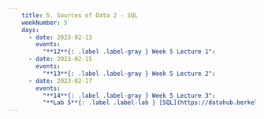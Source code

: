 ```yaml
---
    title: 5. Sources of Data 2 - SQL
    weekNumber: 5
    days:
      - date: 2023-02-13
        events:
          "**12**{: .label .label-gray } Week 5 Lecture 1":
      - date: 2023-02-15
        events:
          "**13**{: .label .label-gray } Week 5 Lecture 2":
      - date: 2023-02-17
        events:
          "**14**{: .label .label-gray } Week 5 Lecture 3":
          "**Lab 5**{: .label .label-lab } [SQL](https://datahub.berkeley.edu/)":         
---
```

